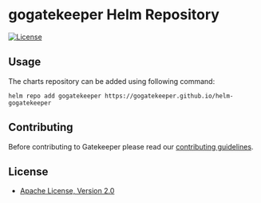 # gogatekeeper Helm Repository

[![License](https://img.shields.io/badge/License-Apache%202.0-blue.svg)](https://opensource.org/licenses/Apache-2.0)

## Usage

The charts repository can be added using following command:

```console
helm repo add gogatekeeper https://gogatekeeper.github.io/helm-gogatekeeper
```

## Contributing

Before contributing to Gatekeeper please read our [contributing guidelines](https://github.com/gogatekeeper/gatekeeper/blob/master/CONTRIBUTING.md).

## License

* [Apache License, Version 2.0](https://www.apache.org/licenses/LICENSE-2.0)
